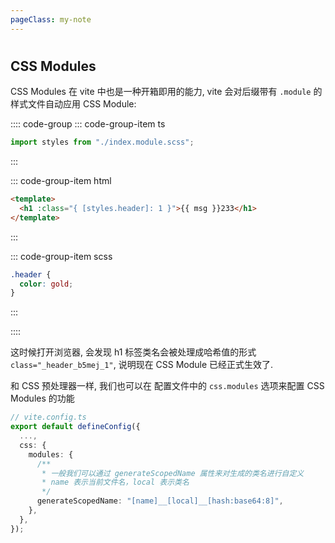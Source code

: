 ```yaml
---
pageClass: my-note
---
```


#

## CSS Modules

CSS Modules 在 vite 中也是一种开箱即用的能力, vite 会对后缀带有 `.module` 的样式文件自动应用 CSS Module:

:::: code-group
::: code-group-item ts

```ts
import styles from "./index.module.scss";
```

:::

::: code-group-item html

```html
<template>
  <h1 :class="{ [styles.header]: 1 }">{{ msg }}233</h1>
</template>
```

:::

::: code-group-item scss

```scss
.header {
  color: gold;
}
```

:::

::::

这时候打开浏览器, 会发现 h1 标签类名会被处理成哈希值的形式 `class="_header_b5mej_1"`, 说明现在 CSS Module 已经正式生效了.

和 CSS 预处理器一样, 我们也可以在 配置文件中的 `css.modules` 选项来配置 CSS Modules 的功能

```ts
// vite.config.ts
export default defineConfig({
  ...,
  css: {
    modules: {
      /**
       * 一般我们可以通过 generateScopedName 属性来对生成的类名进行自定义
       * name 表示当前文件名，local 表示类名
       */
      generateScopedName: "[name]__[local]__[hash:base64:8]",
    },
  },
});
```
